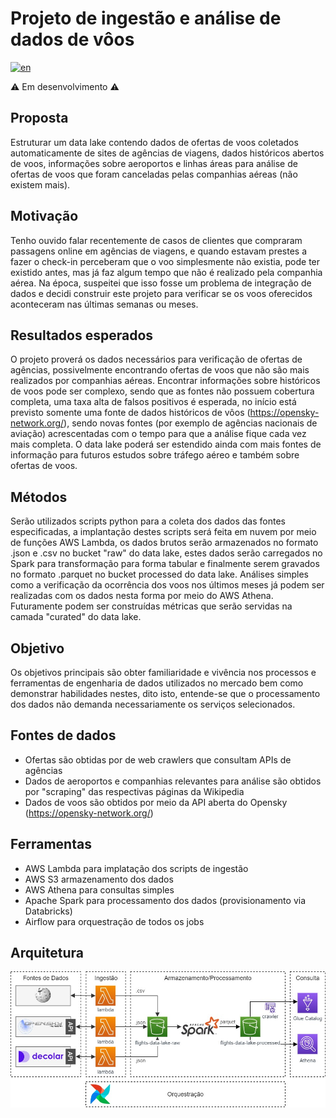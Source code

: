 # Projeto de ingestão e análise de dados de vôos
[![en](https://img.shields.io/badge/lang-en-red.svg)](https://github.com/gpeixinho/flights-project/blob/master/README.md)

:warning: Em desenvolvimento :warning:	

## Proposta

Estruturar um data lake contendo dados de ofertas de voos coletados automaticamente de sites de agências de viagens, dados históricos abertos de voos, informações sobre aeroportos e linhas áreas para análise de ofertas de voos que foram canceladas pelas companhias aéreas (não existem mais).

## Motivação

Tenho ouvido falar recentemente de casos de clientes que compraram passagens online em agências de viagens, e quando estavam prestes a fazer o check-in perceberam que o voo simplesmente não existia, pode ter existido antes, mas já faz algum tempo que não é realizado pela companhia aérea. Na época, suspeitei que isso fosse um problema de integração de dados e decidi construir este projeto para verificar se os voos oferecidos aconteceram nas últimas semanas ou meses.

## Resultados esperados

O projeto proverá os dados necessários para verificação de ofertas de agências, possivelmente encontrando ofertas de voos que não são mais realizados por companhias aéreas. Encontrar informações sobre históricos de voos pode ser complexo, sendo que as fontes não possuem cobertura completa, uma taxa alta de falsos positivos é esperada, no início está previsto somente uma fonte de dados históricos de vôos (https://opensky-network.org/), sendo novas fontes (por exemplo de agências nacionais de aviação) acrescentadas com o tempo para que a análise fique cada vez mais completa.
O data lake poderá ser estendido ainda com mais fontes de informação para futuros estudos sobre tráfego aéreo e também sobre ofertas de voos. 

## Métodos

Serão utilizados scripts python para a coleta dos dados das fontes especificadas, a implantação destes scripts será feita em nuvem por meio de funções AWS Lambda, os dados brutos serão armazenados no formato .json e .csv no bucket "raw" do data lake, estes dados serão carregados no Spark para transformação para forma tabular e finalmente serem gravados no formato .parquet no bucket processed do data lake. Análises simples como a verificação da ocorrência dos voos nos últimos meses já podem ser realizadas com os dados nesta forma por meio do AWS Athena. Futuramente podem ser construídas métricas que serão servidas na camada "curated" do data lake.

## Objetivo

Os objetivos principais são obter familiaridade e vivência nos processos e ferramentas de engenharia de dados utilizados no mercado bem como demonstrar habilidades nestes, dito isto, entende-se que o processamento dos dados não demanda necessariamente os serviços selecionados.

## Fontes de dados 

- Ofertas são obtidas por de web crawlers que consultam APIs de agências
- Dados de aeroportos e companhias relevantes para análise são obtidos por "scraping" das respectivas páginas da Wikipedia
- Dados de voos são obtidos por meio da API aberta do Opensky (https://opensky-network.org/)

## Ferramentas

- AWS Lambda para implatação dos scripts de ingestão
- AWS S3 armazenamento dos dados
- AWS Athena para consultas simples
- Apache Spark para processamento dos dados (provisionamento via Databricks)
- Airflow para orquestração de todos os jobs

## Arquitetura  

  


![Pipeline Diagram](imgs\diagram-pt-br_20221113.jpg)